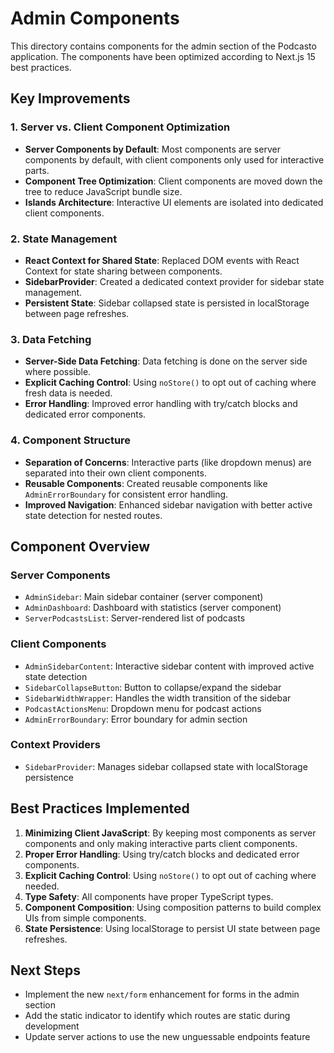 # Admin Components

This directory contains components for the admin section of the Podcasto application. The components have been optimized according to Next.js 15 best practices.

## Key Improvements

### 1. Server vs. Client Component Optimization

- **Server Components by Default**: Most components are server components by default, with client components only used for interactive parts.
- **Component Tree Optimization**: Client components are moved down the tree to reduce JavaScript bundle size.
- **Islands Architecture**: Interactive UI elements are isolated into dedicated client components.

### 2. State Management

- **React Context for Shared State**: Replaced DOM events with React Context for state sharing between components.
- **SidebarProvider**: Created a dedicated context provider for sidebar state management.
- **Persistent State**: Sidebar collapsed state is persisted in localStorage between page refreshes.

### 3. Data Fetching

- **Server-Side Data Fetching**: Data fetching is done on the server side where possible.
- **Explicit Caching Control**: Using `noStore()` to opt out of caching where fresh data is needed.
- **Error Handling**: Improved error handling with try/catch blocks and dedicated error components.

### 4. Component Structure

- **Separation of Concerns**: Interactive parts (like dropdown menus) are separated into their own client components.
- **Reusable Components**: Created reusable components like `AdminErrorBoundary` for consistent error handling.
- **Improved Navigation**: Enhanced sidebar navigation with better active state detection for nested routes.

## Component Overview

### Server Components

- `AdminSidebar`: Main sidebar container (server component)
- `AdminDashboard`: Dashboard with statistics (server component)
- `ServerPodcastsList`: Server-rendered list of podcasts

### Client Components

- `AdminSidebarContent`: Interactive sidebar content with improved active state detection
- `SidebarCollapseButton`: Button to collapse/expand the sidebar
- `SidebarWidthWrapper`: Handles the width transition of the sidebar
- `PodcastActionsMenu`: Dropdown menu for podcast actions
- `AdminErrorBoundary`: Error boundary for admin section

### Context Providers

- `SidebarProvider`: Manages sidebar collapsed state with localStorage persistence

## Best Practices Implemented

1. **Minimizing Client JavaScript**: By keeping most components as server components and only making interactive parts client components.
2. **Proper Error Handling**: Using try/catch blocks and dedicated error components.
3. **Explicit Caching Control**: Using `noStore()` to opt out of caching where needed.
4. **Type Safety**: All components have proper TypeScript types.
5. **Component Composition**: Using composition patterns to build complex UIs from simple components.
6. **State Persistence**: Using localStorage to persist UI state between page refreshes.

## Next Steps

- Implement the new `next/form` enhancement for forms in the admin section
- Add the static indicator to identify which routes are static during development
- Update server actions to use the new unguessable endpoints feature 